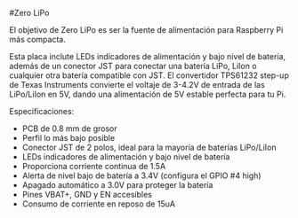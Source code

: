 <!--
---
name: Zero LiPo
class: board
type: power
formfactor: Custom
manufacturer: Pimoroni
description: LiPo/LiIon power supply shim for Raspberry Pi
url: https://shop.pimoroni.com/products/zero-lipo
buy: https://shop.pimoroni.com/products/zero-lipo
image: 'zero-lipo.png'
pincount: 8
eeprom: no
power:
  '2':
ground:
  '6':
pin:
  '7':
    name: Battery Low
    mode: input
    active: high
-->
#Zero LiPo

El objetivo de Zero LiPo es ser la fuente de alimentación para Raspberry Pi más compacta.

Esta placa inclute LEDs indicadores de alimentación y bajo nivel de batería, además de un conector JST para conectar una batería LiPo, LiIon o cualquier otra batería compatible con JST. El convertidor TPS61232 step-up de Texas Instruments convierte el voltaje de 3-4.2V de entrada de las LiPo/LiIon en 5V, dando una alimentación de 5V estable perfecta para tu Pi.

Especificaciones:

* PCB de 0.8 mm de grosor
* Perfil lo más bajo posible
* Conector JST de 2 polos, ideal para la mayoría de baterías LiPo/LiIon
* LEDs indicadores de alimentación y bajo nivel de batería
* Proporciona corriente continua de 1.5A
* Alerta de nivel bajo de batería a 3.4V (configura el GPIO #4 high)
* Apagado automático a 3.0V para proteger la batería
* Pines VBAT+, GND y EN accesibles
* Consumo de corriente en reposo de 15uA
